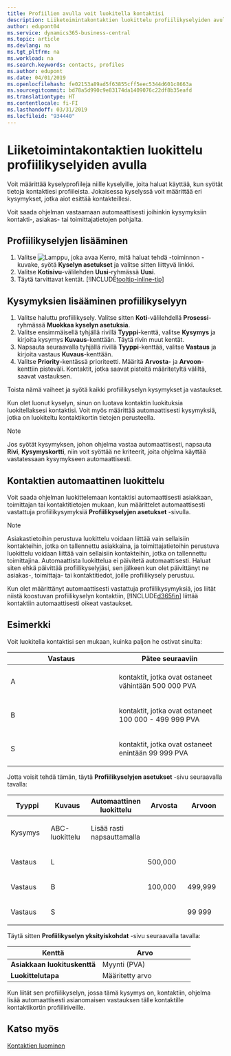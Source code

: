 ```yaml
---
title: Profiilien avulla voit luokitella kontaktisi
description: Liiketoimintakontaktien luokittelu profiilikyselyiden avulla
author: edupont04
ms.service: dynamics365-business-central
ms.topic: article
ms.devlang: na
ms.tgt_pltfrm: na
ms.workload: na
ms.search.keywords: contacts, profiles
ms.author: edupont
ms.date: 04/01/2019
ms.openlocfilehash: fe02153a89ad5f63855cff5eec5344d601c8663a
ms.sourcegitcommit: bd78a5d990c9e83174da1409076c22df8b35eafd
ms.translationtype: HT
ms.contentlocale: fi-FI
ms.lasthandoff: 03/31/2019
ms.locfileid: "934440"
---
```

# <a name="use-profile-questionnaires-to-classify-business-contacts"></a>Liiketoimintakontaktien luokittelu profiilikyselyiden avulla
Voit määrittää kyselyprofiileja niille kyselyille, joita haluat käyttää, kun syötät tietoja kontaktiesi profiileista. Jokaisessa kyselyssä voit määrittää eri kysymykset, jotka aiot esittää kontakteillesi.  

Voit saada ohjelman vastaamaan automaattisesti joihinkin kysymyksiin kontakti-, asiakas- tai toimittajatietojen pohjalta.  

## <a name="to-add-a-profile-questionnaire"></a>Profiilikyselyjen lisääminen
1.  Valitse ![Lamppu, joka avaa Kerro, mitä haluat tehdä -toiminnon](media/ui-search/search_small.png "Kerro, mitä haluat tehdä") -kuvake, syötä **Kyselyn asetukset** ja valitse sitten liittyvä linkki.  
2.  Valitse **Kotisivu**-välilehden **Uusi**-ryhmässä **Uusi**.  
3.  Täytä tarvittavat kentät. [!INCLUDE[tooltip-inline-tip](includes/tooltip-inline-tip_md.md)]  

## <a name="to-add-questions-to-a-profile-questionnaire"></a>Kysymyksien lisääminen profiilikyselyyn
1.  Valitse haluttu profiilikysely. Valitse sitten **Koti**-välilehdellä **Prosessi**-ryhmässä **Muokkaa kyselyn asetuksia**.  
2.  Valitse ensimmäisellä tyhjällä rivillä **Tyyppi**-kenttä, valitse **Kysymys** ja kirjoita kysymys **Kuvaus**-kenttään. Täytä rivin muut kentät.  
3.  Napsauta seuraavalla tyhjällä rivillä **Tyyppi**-kenttää, valitse **Vastaus** ja kirjoita vastaus **Kuvaus**-kenttään.  
4.  Valitse **Priority**-kentässä prioriteetti. Määritä **Arvosta**- ja **Arvoon**-kenttiin pisteväli. Kontaktit, jotka saavat pisteitä määritetyltä väliltä, saavat vastauksen.  

Toista nämä vaiheet ja syötä kaikki profiilikyselyn kysymykset ja vastaukset.

Kun olet luonut kyselyn, sinun on luotava kontaktin luokituksia luokitellaksesi kontaktisi. Voit myös määrittää automaattisesti kysymyksiä, jotka on luokiteltu kontaktikortin tietojen perusteella.  

> [!NOTE]
> Jos syötät kysymyksen, johon ohjelma vastaa automaattisesti, napsauta <STRONG>Rivi</STRONG>, <STRONG>Kysymyskortti</STRONG>, niin voit syöttää ne kriteerit, joita ohjelma käyttää vastatessaan kysymykseen automaattisesti.

## <a name="the-automatic-classification-of-contacts"></a>Kontaktien automaattinen luokittelu
Voit saada ohjelman luokittelemaan kontaktisi automaattisesti asiakkaan, toimittajan tai kontaktitietojen mukaan, kun määrittelet automaattisesti vastattuja profiilikysymyksiä **Profiilikyselyjen asetukset** -sivulla.  

> [!NOTE]
> Asiakastietoihin perustuva luokittelu voidaan liittää vain sellaisiin kontakteihin, jotka on tallennettu asiakkaina, ja toimittajatietoihin perustuva luokittelu voidaan liittää vain sellaisiin kontakteihin, jotka on tallennettu toimittajina. Automaattista luokittelua ei päivitetä automaattisesti. Haluat siten ehkä päivittää profiilikyselyjäsi, sen jälkeen kun olet päivittänyt ne asiakas-, toimittaja- tai kontaktitiedot, joille profiilikysely perustuu.  

Kun olet määrittänyt automaattisesti vastattuja profiilikysymyksiä, jos liität niistä koostuvan profiilikyselyn kontaktiin, [!INCLUDE[d365fin](includes/d365fin_md.md)] liittää kontaktiin automaattisesti oikeat vastaukset.  

## <a name="example"></a>Esimerkki
Voit luokitella kontaktisi sen mukaan, kuinka paljon he ostivat sinulta:

<table>
<colgroup>
<col style="width: 50%" />
<col style="width: 50%" />
</colgroup>
<thead>
<tr class="header">
<th><strong>Vastaus</strong></th>
<th><strong>Pätee seuraaviin</strong></th>
</tr>
</thead>
<tbody>
<tr class="odd">
<td><p>A</p></td>
<td><p>kontaktit, jotka ovat ostaneet vähintään 500 000 PVA</p></td>
</tr>
<tr class="even">
<td><p>B</p></td>
<td><p>kontaktit, jotka ovat ostaneet 100 000 - 499 999 PVA</p></td>
</tr>
<tr class="odd">
<td><p>S</p></td>
<td><p>kontaktit, jotka ovat ostaneet enintään 99 999 PVA</p></td>
</tr>
</tbody>
</table>

Jotta voisit tehdä tämän, täytä **Profiilikyselyjen asetukset** -sivu seuraavalla tavalla:


<table>
<colgroup>
<col style="width: 20%" />
<col style="width: 20%" />
<col style="width: 20%" />
<col style="width: 20%" />
<col style="width: 20%" />
</colgroup>
<thead>
<tr class="header">
<th><strong>Tyyppi</strong></th>
<th><strong>Kuvaus</strong></th>
<th><strong>Automaattinen luokittelu</strong></th>
<th><strong>Arvosta</strong></th>
<th><strong>Arvoon</strong></th>
</tr>
</thead>
<tbody>
<tr class="odd">
<td><p>Kysymys</p></td>
<td><p>ABC-luokittelu</p></td>
<td><p>Lisää rasti napsauttamalla</p></td>
<td><p> </p></td>
<td><p> </p></td>
</tr>
<tr class="even">
<td><p>Vastaus</p></td>
<td><p>L</p></td>
<td><p> </p></td>
<td><p>500,000</p></td>
<td><p> </p></td>
</tr>
<tr class="odd">
<td><p>Vastaus</p></td>
<td><p>B</p></td>
<td><p> </p></td>
<td><p>100,000</p></td>
<td><p>499,999</p></td>
</tr>
<tr class="even">
<td><p>Vastaus</p></td>
<td><p>S</p></td>
<td><p> </p></td>
<td><p> </p></td>
<td><p>99 999</p></td>
</tr>
</tbody>
</table>

Täytä sitten **Profiilikyselyn yksityiskohdat** -sivu seuraavalla tavalla:
<table>
<colgroup>
<col style="width: 50%" />
<col style="width: 50%" />
</colgroup>
<thead>
<tr class="header">
<th><strong>Kenttä</strong></th>
<th><strong>Arvo</strong></th>
</tr>
</thead>
<tbody>
<tr>
<td><strong>Asiakkaan luokituskenttä</strong></td>
<td><emphasis>Myynti (PVA)</emphasis></td>
</tr>
<tr>
<td><strong>Luokittelutapa</strong></td>
<td><emphasis>Määritetty arvo</emphasis></td>
</tr>
</tbody>
</table>

Kun liität sen profiilikyselyn, jossa tämä kysymys on, kontaktiin, ohjelma lisää automaattisesti asianomaisen vastauksen tälle kontaktille kontaktikortin profiiliriveille.

## <a name="see-also"></a>Katso myös
[Kontaktien luominen](marketing-create-contact-companies.md)  
